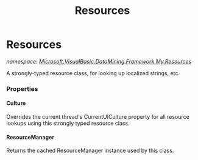 ﻿---
title: Resources
---

# Resources
_namespace: [Microsoft.VisualBasic.DataMining.Framework.My.Resources](N-Microsoft.VisualBasic.DataMining.Framework.My.Resources.html)_

A strongly-typed resource class, for looking up localized strings, etc.




### Properties

#### Culture
Overrides the current thread's CurrentUICulture property for all
 resource lookups using this strongly typed resource class.
#### ResourceManager
Returns the cached ResourceManager instance used by this class.
